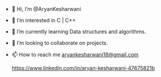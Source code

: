 - 👋 Hi, I’m @AryanKesharwani
- 👀 I’m interested in C | C++
- 🌱 I’m currently learning Data structures and algorithms.
- 💞️ I’m looking to collaborate on projects.
- 📫 How to reach me 
aryankesharwani18@gmail.com

  https://www.linkedin.com/in/aryan-kesharwani-47675821b

<!---
AryanKesharwani/AryanKesharwani is a ✨ special ✨ repository because its `README.md` (this file) appears on your GitHub profile.
You can click the Preview link to take a look at your changes.
--->
